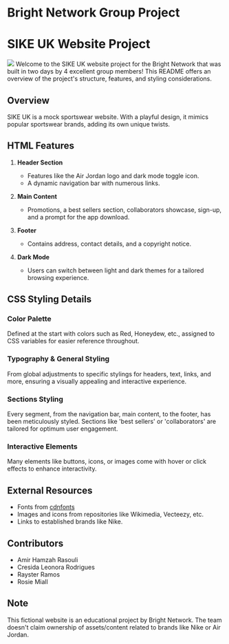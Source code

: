 
# Bright Network Group Project

# SIKE UK Website Project
![](Sike/images/SikePreview.gif)
Welcome to the SIKE UK website project for the Bright Network that was built in two days by 4 excellent group members! This README offers an overview of the project's structure, features, and styling considerations.

## Overview

SIKE UK is a mock sportswear website. With a playful design, it mimics popular sportswear brands, adding its own unique twists. 

## HTML Features

1. **Header Section** 
   - Features like the Air Jordan logo and dark mode toggle icon.
   - A dynamic navigation bar with numerous links.
   
2. **Main Content**
   - Promotions, a best sellers section, collaborators showcase, sign-up, and a prompt for the app download.

3. **Footer**
   - Contains address, contact details, and a copyright notice.

4. **Dark Mode**
   - Users can switch between light and dark themes for a tailored browsing experience.

## CSS Styling Details

### Color Palette
Defined at the start with colors such as Red, Honeydew, etc., assigned to CSS variables for easier reference throughout.

### Typography & General Styling
From global adjustments to specific stylings for headers, text, links, and more, ensuring a visually appealing and interactive experience.

### Sections Styling
Every segment, from the navigation bar, main content, to the footer, has been meticulously styled. Sections like 'best sellers' or 'collaborators' are tailored for optimum user engagement.

### Interactive Elements
Many elements like buttons, icons, or images come with hover or click effects to enhance interactivity.

## External Resources

- Fonts from [cdnfonts](https://fonts.cdnfonts.com)
- Images and icons from repositories like Wikimedia, Vecteezy, etc.
- Links to established brands like Nike.

## Contributors

- Amir Hamzah Rasouli
- Cresida Leonora Rodrigues
- Rayster Ramos
- Rosie Miall
  
## Note

This fictional website is an educational project by Bright Network. The team doesn't claim ownership of assets/content related to brands like Nike or Air Jordan.
